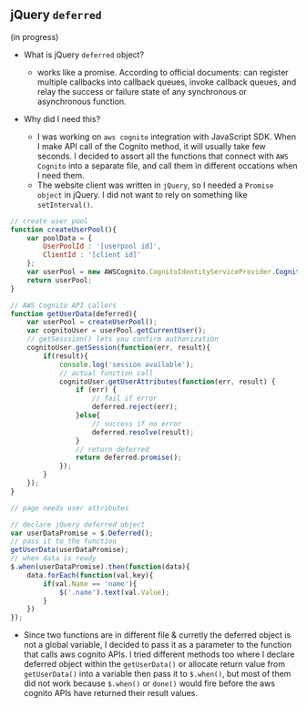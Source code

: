 ## jQuery `deferred`

(in progress)

- What is jQuery `deferred` object?
    - works like a promise. According to official documents: can register multiple callbacks into callback queues, invoke callback queues, and relay the success or failure state of any synchronous or asynchronous function.

- Why did I need this?
    - I was working on `aws cognito` integration with JavaScript SDK. When I make API call of the Cognito method, it will usually take few seconds. I decided to assort all the functions that connect with `AWS Cognito` into a separate file, and call them in different occations when I need them.
    - The website client was written in `jQuery`, so I needed a `Promise object` in jQuery. I did not want to rely on something like `setInterval()`.

```JavaScript
// create user pool
function createUserPool(){
    var poolData = {
        UserPoolId : '[userpool id]',
        ClientId : '[client id]'
    };
    var userPool = new AWSCognito.CognitoIdentityServiceProvider.CognitoUserPool(poolData);
    return userPool;
}

// AWS Cognito API callers
function getUserData(deferred){
    var userPool = createUserPool();
    var cognitoUser = userPool.getCurrentUser();
    // getSesssion() lets you confirm authorization
    cognitoUser.getSession(function(err, result){
        if(result){
            console.log('session available');
            // actual function call
            cognitoUser.getUserAttributes(function(err, result) {
                if (err) {
                    // fail if error
                    deferred.reject(err);
                }else{
                    // success if no error
                    deferred.resolve(result);
                }
                // return deferred
                return deferred.promise();
            });
        }
    });
}

```

```JavaScript
// page needs user attributes

// declare jQuery deferred object
var userDataPromise = $.Deferred();
// pass it to the function
getUserData(userDataPromise);
// when data is ready
$.when(userDataPromise).then(function(data){
    data.forEach(function(val,key){
        if(val.Name == 'name'){
            $('.name').text(val.Value);
        }
    })
});
```

- Since two functions are in different file & curretly the deferred object is not a global variable, I decided to pass it as a parameter to the function that calls aws cognito APIs. 
I tried different methods too where I declare deferred object within the `getUserData()` or allocate return value from `getUserData()` into a variable then pass it to `$.when()`, but most of them did not work because `$.when()` or `done()` would fire before the aws cognito APIs have returned their result values.